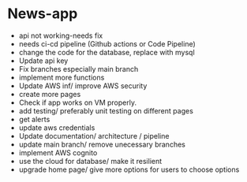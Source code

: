 # News-app

- api not working-needs fix
- needs ci-cd pipeline (Github actions or Code Pipeline)
- change the code for the database, replace with mysql
- Update api key 
- Fix branches especially main branch
- implement more functions
- Update AWS inf/ improve AWS security
- create more pages
- Check if app works on VM properly.
- add testing/ preferably unit testing on different pages
- get alerts 
- update aws credentials
- Update documentation/ architecture / pipeline
- update main branch/ remove unecessary branches
- implement AWS cognito
- use the cloud for database/ make it resilient
- upgrade home page/ give more options for users to choose options 
